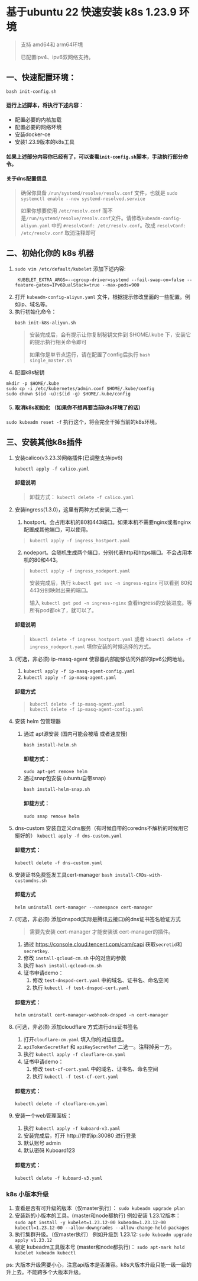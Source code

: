 # 基于ubuntu 22 快速安装 k8s 1.23.9 环境
> 支持 amd64和 arm64环境
> 
> 已配置ipv4、ipv6双网络支持。
## 一、快速配置环境：
```shell
bash init-config.sh
```
#### 运行上述脚本，将执行下述内容：
+ 配置必要的内核加载
+ 配置必要的网络环境
+ 安装docker-ce
+ 安装1.23.9版本的k8s工具
#### 如果上述部分内容你已经有了，可以查看`init-config.sh`脚本，手动执行部分命令。
#### 关于dns配置信息 
> 确保你具备 `/run/systemd/resolve/resolv.conf` 文件，也就是 `sudo systemctl enable --now systemd-resolved.service`
> 
> 如果你想要使用 `/etc/resolv.conf` 而不是`/run/systemd/resolve/resolv.conf`文件。请修改`kubeadm-config-aliyun.yaml` 中的 `#resolvConf: /etc/resolv.conf`。改成 `resolvConf: /etc/resolv.conf` 取消注释即可
## 二、初始化你的 k8s 机器
1. `sudo vim /etc/default/kubelet` 添加下述内容:
   ```shell
    KUBELET_EXTRA_ARGS=--cgroup-driver=systemd --fail-swap-on=false --feature-gates=IPv6DualStack=true --max-pods=900
   ```
2. 打开 `kubeadm-config-aliyun.yaml` 文件，根据提示修改里面的一些配置。例如ip、域名等。
3. 执行初始化命令：
    ```shell
    bash init-k8s-aliyun.sh
    ```
   > 安装完成后，会有提示让你复制秘钥文件到 $HOME/.kube 下，安装它的提示执行相关命令即可
   > 
   > 如果你是单节点运行，请在配置了config后执行 `bash single_master.sh`
4. 配置k8s秘钥
```shell
mkdir -p $HOME/.kube
sudo cp -i /etc/kubernetes/admin.conf $HOME/.kube/config
sudo chown $(id -u):$(id -g) $HOME/.kube/config
```
5.   #### 取消k8s初始化 （如果你不想再要当前k8s环境了的话）
   `sudo kubeadm reset -f` 执行这个，将会完全干掉当前的k8s环境。
## 三、安装其他k8s插件
1. 安装calico(v3.23.3)网络插件(已调整支持ipv6)
    ```shell
    kubectl apply -f calico.yaml
    ```
    #### 卸载说明
    > 卸载方式： `kubectl delete -f calico.yaml`
2. 安装ingress(1.3.0)，这里有两种方式安装,二选一:
   1. hostport。会占用本机的80和443端口。如果本机不需要nginx或者nginx配置成其他端口，可以使用。
     > `kubectl apply -f ingress_hostport.yaml`
   2. nodeport。会随机生成两个端口，分别代表http和https端口。不会占用本机的80和443。
   > `kubectl apply -f ingress_nodeport.yaml`
   > 
   > 安装完成后，执行 `kubectl get svc -n ingress-nginx` 可以看到 80和443分别映射出来的端口。
   >
   > 输入 `kubectl get pod -n ingress-nginx` 查看ingress的安装进度。等所有pod都ok了，就可以了。
   #### 卸载说明
   > `kbuectl delete -f ingress_hostport.yaml` 或者  `kbuectl delete -f ingress_nodeport.yaml` 填你安装的时候选择的方式。


3. (可选，非必须) ip-masq-agent 使容器内部能够访问外部的Ipv6公网地址。
   1. `kubectl apply -f ip-masq-agent-config.yaml`
   2. `kubectl apply -f ip-masq-agent.yaml`
   #### 卸载方式
   > ```shell
   > kubectl delete -f ip-masq-agent.yaml
   > kubectl delete -f ip-masq-agent-config.yaml
   > ```
4. 安装 helm 包管理器
   1. 通过 apt源安装 (国内可能会被墙 或者速度慢)
       ```shell
       bash install-helm.sh
       ```
       #### 卸载方式：
       `sudo apt-get remove helm`
   2. 通过snap包安装 (ubuntu自带snap)
      ```shell
      bash install-helm-snap.sh
      ```
      #### 卸载方式：
      `sudo snap remove helm`
5. dns-custom 安装自定义dns服务（有时候自带的coredns不解析的时候用它挺好的）
   `kubectl apply -f dns-custom.yaml`
   #### 卸载方式：
   `kubectl delete -f dns-custom.yaml`
6. 安装证书免费签发工具cert-manager
   `bash install-CRDs-with-customdns.sh`
   #### 卸载方式
   `helm uninstall cert-manager --namespace cert-manager`
7. (可选，非必须) 添加dnspod(实际是腾讯云接口)的dns证书签名验证方式
   > 需要先安装 cert-manager 才能安装该 cert-manager的插件。
   1. 通过 https://console.cloud.tencent.com/cam/capi 获取`secretid`和 `secretkey`.
   2. 修改 `install-qcloud-cm.sh` 中的对应的参数 
   3. 执行 `bash install-qcloud-cm.sh`
   4. 证书申请demo：
      1. 修改 `test-dnspod-cert.yaml` 中的域名、证书名、命名空间
      2. 执行 `kubectl -f test-dnspod-cert.yaml`
   #### 卸载方式：
   `helm uninstall cert-manager-webhook-dnspod -n cert-manager`
8. (可选，非必须) 添加cloudflare 方式进行dns证书签名
   1. 打开`clouflare-cm.yaml` 填入你的对应信息。
   2. `apiTokenSecretRef` 和 `apiKeySecretRef` 二选一。注释掉另一方。
   3. 执行 `kubectl apply -f clouflare-cm.yaml`
   4. 证书申请demo：
      1. 修改 `test-cf-cert.yaml` 中的域名、证书名、命名空间
      2. 执行 `kubectl -f test-cf-cert.yaml`
   #### 卸载方式：
   `kubectl delete -f clouflare-cm.yaml`
9. 安装一个web管理面板：
   1. 执行 `kubectl apply -f kuboard-v3.yaml`
   2. 安装完成后，打开 http://你的ip:30080 进行登录
   3. 默认账号 admin
   4. 默认密码 Kuboard123
   #### 卸载方式：
   `kubectl delete -f kuboard-v3.yaml`


### k8s 小版本升级
1. 查看是否有可升级的版本（仅master执行）： `sudo kubeadm upgrade plan`
2. 安装新的小版本的工具。(master和node都执行) 例如安装 1.23.12版本： `sudo apt install -y kubelet=1.23.12-00 kubeadm=1.23.12-00 kubectl=1.23.12-00 --allow-downgrades --allow-change-held-packages`
3. 执行集群升级。（仅master执行） 例如升级到 1.23.12: `sudo kubeadm upgrade apply v1.23.12`
4. 锁定 kubeadm工具版本号 (master和node都执行)： `sudo apt-mark hold kubelet kubeadm kubectl`

ps: 大版本升级需要小心，注意api版本是否兼容。k8s大版本升级只能一级一级的升上去。不能跨多个大版本升级。